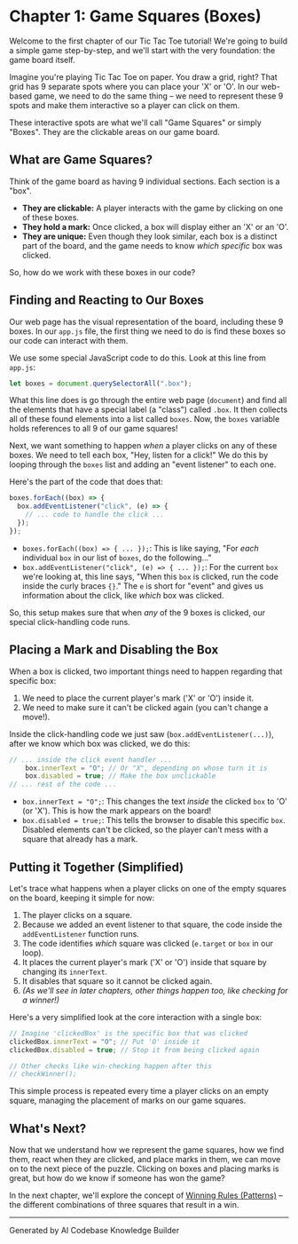 # Chapter 1: Game Squares (Boxes)

Welcome to the first chapter of our Tic Tac Toe tutorial! We're going to build a simple game step-by-step, and we'll start with the very foundation: the game board itself.

Imagine you're playing Tic Tac Toe on paper. You draw a grid, right? That grid has 9 separate spots where you can place your 'X' or 'O'. In our web-based game, we need to do the same thing – we need to represent these 9 spots and make them interactive so a player can click on them.

These interactive spots are what we'll call "Game Squares" or simply "Boxes". They are the clickable areas on our game board.

## What are Game Squares?

Think of the game board as having 9 individual sections. Each section is a "box".

*   **They are clickable:** A player interacts with the game by clicking on one of these boxes.
*   **They hold a mark:** Once clicked, a box will display either an 'X' or an 'O'.
*   **They are unique:** Even though they look similar, each box is a distinct part of the board, and the game needs to know *which specific* box was clicked.

So, how do we work with these boxes in our code?

## Finding and Reacting to Our Boxes

Our web page has the visual representation of the board, including these 9 boxes. In our `app.js` file, the first thing we need to do is find these boxes so our code can interact with them.

We use some special JavaScript code to do this. Look at this line from `app.js`:

```javascript
let boxes = document.querySelectorAll(".box");
```

What this line does is go through the entire web page (`document`) and find all the elements that have a special label (a "class") called `.box`. It then collects all of these found elements into a list called `boxes`. Now, the `boxes` variable holds references to all 9 of our game squares!

Next, we want something to happen *when* a player clicks on any of these boxes. We need to tell each box, "Hey, listen for a click!" We do this by looping through the `boxes` list and adding an "event listener" to each one.

Here's the part of the code that does that:

```javascript
boxes.forEach((box) => {
  box.addEventListener("click", (e) => {
    // ... code to handle the click ...
  });
});
```

*   `boxes.forEach((box) => { ... });`: This is like saying, "For *each* individual `box` in our list of `boxes`, do the following..."
*   `box.addEventListener("click", (e) => { ... });`: For the current `box` we're looking at, this line says, "When this `box` is clicked, run the code inside the curly braces `{}`." The `e` is short for "event" and gives us information about the click, like *which* box was clicked.

So, this setup makes sure that when *any* of the 9 boxes is clicked, our special click-handling code runs.

## Placing a Mark and Disabling the Box

When a box is clicked, two important things need to happen regarding that specific box:

1.  We need to place the current player's mark ('X' or 'O') inside it.
2.  We need to make sure it can't be clicked again (you can't change a move!).

Inside the click-handling code we just saw (`box.addEventListener(...)`), after we know which box was clicked, we do this:

```javascript
// ... inside the click event handler ...
    box.innerText = "O"; // Or "X", depending on whose turn it is
    box.disabled = true; // Make the box unclickable
// ... rest of the code ...
```

*   `box.innerText = "O";`: This changes the text *inside* the clicked `box` to 'O' (or 'X'). This is how the mark appears on the board!
*   `box.disabled = true;`: This tells the browser to disable this specific `box`. Disabled elements can't be clicked, so the player can't mess with a square that already has a mark.

## Putting it Together (Simplified)

Let's trace what happens when a player clicks on one of the empty squares on the board, keeping it simple for now:

1.  The player clicks on a square.
2.  Because we added an event listener to that square, the code inside the `addEventListener` function runs.
3.  The code identifies *which* square was clicked (`e.target` or `box` in our loop).
4.  It places the current player's mark ('X' or 'O') inside that square by changing its `innerText`.
5.  It disables that square so it cannot be clicked again.
6.  *(As we'll see in later chapters, other things happen too, like checking for a winner!)*

Here's a very simplified look at the core interaction with a single box:

```javascript
// Imagine 'clickedBox' is the specific box that was clicked
clickedBox.innerText = "O"; // Put 'O' inside it
clickedBox.disabled = true; // Stop it from being clicked again

// Other checks like win-checking happen after this
// checkWinner();
```

This simple process is repeated every time a player clicks on an empty square, managing the placement of marks on our game squares.

## What's Next?

Now that we understand how we represent the game squares, how we find them, react when they are clicked, and place marks in them, we can move on to the next piece of the puzzle. Clicking on boxes and placing marks is great, but how do we know if someone has won the game?

In the next chapter, we'll explore the concept of [Winning Rules (Patterns)](02_winning_rules__patterns__.md) – the different combinations of three squares that result in a win.

---

Generated by AI Codebase Knowledge Builder